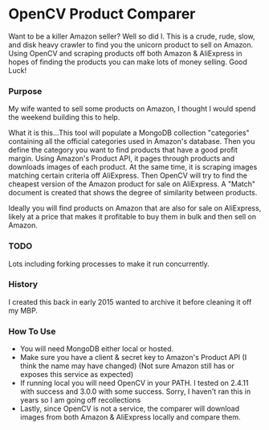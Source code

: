 # OpenCV Product Comparer
Want to be a killer Amazon seller? Well so did I. This is a crude, rude, slow, and disk heavy crawler to find you the unicorn product to sell on Amazon. Using OpenCV and scraping products off both Amazon &amp; AliExpress in hopes of finding the products you can make lots of money selling. Good Luck!

### Purpose
My wife wanted to sell some products on Amazon, I thought I would spend the weekend building this to help. 
 
What it is this...This tool will populate a MongoDB collection "categories" containing all the official categories used in Amazon's database. Then you define the category you want to find products that have a good profit margin. Using Amazon's Product API, it pages through products and downloads images of each product. At the same time, it is scraping images matching certain criteria off AliExpress. Then OpenCV will try to find the cheapest version of the Amazon product for sale on AliExpress. A "Match" document is created that shows the degree of similarity between products.

Ideally you will find products on Amazon that are also for sale on AliExpress, likely at a price that makes it profitable to buy them in bulk and then sell on Amazon.

### TODO
Lots including forking processes to make it run concurrently.

### History
I created this back in early 2015 wanted to archive it before cleaning it off my MBP.

### How To Use
- You will need MongoDB either local or hosted.
- Make sure you have a client & secret key to Amazon's Product API (I think the name may have changed) (Not sure Amazon still has or exposes this service as expected)
- If running local you will need OpenCV in your PATH. I tested on 2.4.11 with success and 3.0.0 with some success. Sorry, I haven't ran this in years so I am going off recollections
- Lastly, since OpenCV is not a service, the comparer will download images from both Amazon & AliExpress locally and compare them. 
